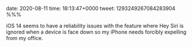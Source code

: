 date: 2020-08-11
time: 18:13:47+0000
tweet: 1293249267084283904
%%%

iOS 14 seems to have a reliability issues with the feature where Hey Siri is ignored when a device is face down so my iPhone needs forcibly expelling from my office.
